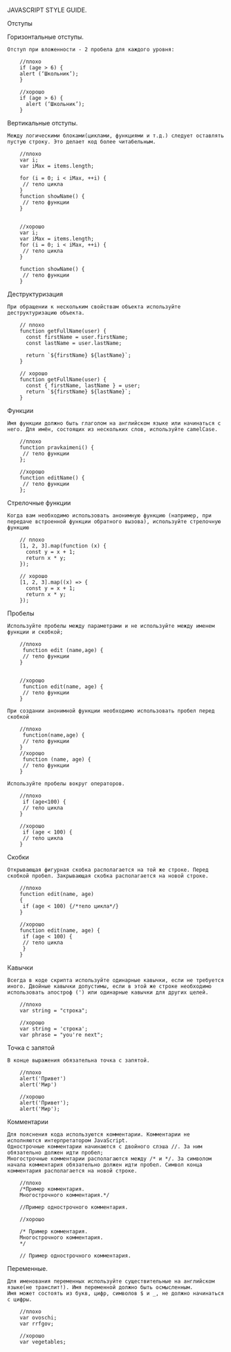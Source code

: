 JAVASCRIPT STYLE GUIDE.

Отступы

Горизонтальные отступы.

    Отступ при вложенности - 2 пробела для каждого уровня:

        //плохо
        if (age > 6) {
        alert (‘Школьник’);
        }

        //хорошо
        if (age > 6) {
          alert (‘Школьник’);
        }

Вертикальные отступы.

    Между логическими блоками(циклами, функциями и т.д.) следует оставлять пустую строку. Это делает код более читабельным.

        //плохо
        var i;
        var iMax = items.length;

        for (i = 0; i < iMax, ++i) {
         // тело цикла
        }
        function showName() {
         // тело функции
        }


        //хорошо
        var i;
        var iMax = items.length;
        for (i = 0; i < iMax, ++i) {
         // тело цикла
        }

        function showName() {
         // тело функции
        }


Деструктуризация

    При обращении к нескольким свойствам объекта используйте деструктуризацию объекта.

        // плохо
        function getFullName(user) {
          const firstName = user.firstName;
          const lastName = user.lastName;

          return `${firstName} ${lastName}`;
        }

        // хорошо
        function getFullName(user) {
          const { firstName, lastName } = user;
          return `${firstName} ${lastName}`;
        }


Функции

    Имя функции должно быть глаголом на английском языке или начинаться с него. Для имён, состоящих из нескольких слов, используйте camelCase.

        //плохо
        function pravkaimeni() {
         // тело функции
        };

        //хорошо
        function editName() {
         // тело функции
        };


Стрелочные функции

    Когда вам необходимо использовать анонимную функцию (например, при передаче встроенной функции обратного вызова), используйте стрелочную функцию

        // плохо
        [1, 2, 3].map(function (x) {
          const y = x + 1;
          return x * y;
        });

        // хорошо
        [1, 2, 3].map((x) => {
          const y = x + 1;
          return x * y;
        });


Пробелы

    Используйте пробелы между параметрами и не используйте между именем функции и скобкой;

        //плохо
         function edit (name,age) {
         // тело функции
        }


        //хорошо
         function edit(name, age) {
         // тело функции
        }

    При создании анонимной функции необходимо использовать пробел перед скобкой

        //плохо
         function(name,age) {
         // тело функции
        }
        //хорошо
         function (name, age) {
         // тело функции
        }

    Используйте пробелы вокруг операторов.

        //плохо
         if (age<100) {
         // тело цикла
        }

        //хорошо
         if (age < 100) {
         // тело цикла
        }


Скобки

    Открывающая фигурная скобка располагается на той же строке. Перед скобкой пробел. Закрывающая скобка располагается на новой строке.

        //плохо
        function edit(name, age)
        {
         if (age < 100) {/*тело цикла*/}
        }

        //хорошо
        function edit(name, age) {
         if (age < 100) {
         // тело цикла
         }
        }


Кавычки

    Всегда в коде скрипта используйте одинарные кавычки, если не требуется иного. Двойные кавычки допустимы, если в этой же строке необходимо использовать апостроф (') или одинарные кавычки для других целей.

        //плохо
        var string = "строка";

        //хорошо
        var string = 'строка';
        var phrase = "you're next";

Точка с запятой

    В конце выражения обязательна точка с запятой.

        //плохо
        alert('Привет')
        alert('Мир')  

        //хорошо
        alert('Привет');
        alert('Мир');


Комментарии

    Для пояснения кода используются комментарии. Комментарии не исполняются интерпретатором JavaScript.
    Однострочные комментарии начинаются с двойного слэша //. За ним обязательно должен идти пробел;
    Многострочные комментарии располагаются между /* и */. За символом начала комментария обязательно должен идти пробел. Символ конца комментария располагается на новой строке.

        //плохо
        /*Пример комментария.
        Многострочного комментария.*/

        //Пример однострочного комментария.

        //хорошо

        /* Пример комментария.
        Многострочного комментария.
        */

        // Пример однострочного комментария.


Переменные.

    Для именования переменных используйте существительные на английском языке(не транслит!). Имя переменной должно быть осмысленным.
    Имя может состоять из букв, цифр, символов $ и _, не должно начинаться с цифры.

        //плохо
        var ovoschi;
        var rrfgov;

        //хорошо
        var vegetables;
